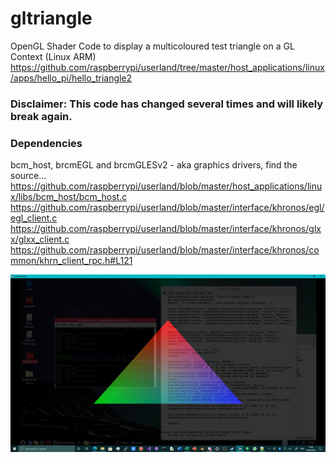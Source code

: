 # gltriangle
OpenGL Shader Code to display a multicoloured test triangle on a GL Context (Linux ARM) \
https://github.com/raspberrypi/userland/tree/master/host_applications/linux/apps/hello_pi/hello_triangle2

### Disclaimer: This code has changed several times and will likely break again.

### Dependencies
bcm_host, brcmEGL and brcmGLESv2 - aka graphics drivers, find the source...
https://github.com/raspberrypi/userland/blob/master/host_applications/linux/libs/bcm_host/bcm_host.c
https://github.com/raspberrypi/userland/blob/master/interface/khronos/egl/egl_client.c
https://github.com/raspberrypi/userland/blob/master/interface/khronos/glxx/glxx_client.c
https://github.com/raspberrypi/userland/blob/master/interface/khronos/common/khrn_client_rpc.h#L121

![gltriangle](https://github.com/TheMindVirus/gltriangle/blob/pi3A/gltriangle.png)
